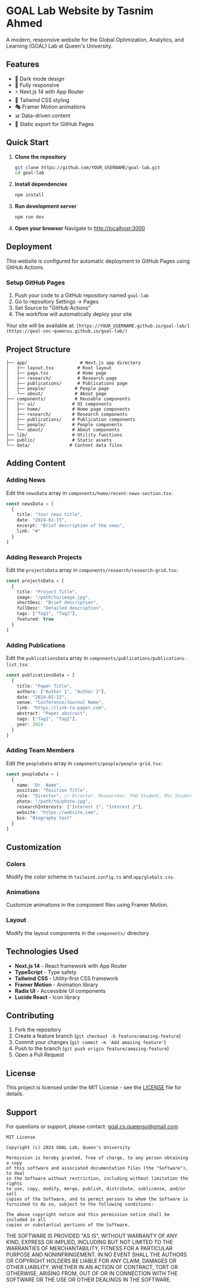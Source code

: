 # GOAL Lab Website by Tasnim Ahmed

A modern, responsive website for the Global Optimization, Analytics, and Learning (GOAL) Lab at Queen's University.

## Features

- 🌙 Dark mode design
- 📱 Fully responsive
- ⚡ Next.js 14 with App Router
- 🎨 Tailwind CSS styling
- 🎭 Framer Motion animations
- 📊 Data-driven content
- 🚀 Static export for GitHub Pages

## Quick Start

1. **Clone the repository**
   ```bash
   git clone https://github.com/YOUR_USERNAME/goal-lab.git
   cd goal-lab
   ```

2. **Install dependencies**
   ```bash
   npm install
   ```

3. **Run development server**
   ```bash
   npm run dev
   ```

4. **Open your browser**
   Navigate to [http://localhost:3000](http://localhost:3000)

## Deployment

This website is configured for automatic deployment to GitHub Pages using GitHub Actions.

### Setup GitHub Pages

1. Push your code to a GitHub repository named `goal-lab`
2. Go to repository Settings → Pages
3. Set Source to "GitHub Actions"
4. The workflow will automatically deploy your site

Your site will be available at: `[https://YOUR_USERNAME.github.io/goal-lab/](https://goal-soc-queensu.github.io/goal-lab/)`

## Project Structure

```
├── app/                    # Next.js app directory
│   ├── layout.tsx         # Root layout
│   ├── page.tsx           # Home page
│   ├── research/          # Research page
│   ├── publications/      # Publications page
│   ├── people/           # People page
│   └── about/            # About page
├── components/           # Reusable components
│   ├── ui/              # UI components
│   ├── home/            # Home page components
│   ├── research/        # Research components
│   ├── publications/    # Publication components
│   ├── people/          # People components
│   └── about/           # About components
├── lib/                 # Utility functions
├── public/              # Static assets
└── data/               # Content data files
```

## Adding Content

### Adding News
Edit the `newsData` array in `components/home/recent-news-section.tsx`:

```typescript
const newsData = [
  {
    title: "Your news title",
    date: "2024-01-15",
    excerpt: "Brief description of the news",
    link: "#"
  }
]
```

### Adding Research Projects
Edit the `projectsData` array in `components/research/research-grid.tsx`:

```typescript
const projectsData = [
  {
    title: "Project Title",
    image: "/path/to/image.jpg",
    shortDesc: "Brief description",
    fullDesc: "Detailed description",
    tags: ["Tag1", "Tag2"],
    featured: true
  }
]
```

### Adding Publications
Edit the `publicationsData` array in `components/publications/publications-list.tsx`:

```typescript
const publicationsData = [
  {
    title: "Paper Title",
    authors: ["Author 1", "Author 2"],
    date: "2024-01-15",
    venue: "Conference/Journal Name",
    link: "https://link-to-paper.com",
    abstract: "Paper abstract",
    tags: ["Tag1", "Tag2"],
    year: 2024
  }
]
```

### Adding Team Members
Edit the `peopleData` array in `components/people/people-grid.tsx`:

```typescript
const peopleData = [
  {
    name: "Dr. Name",
    position: "Position Title",
    role: "Director", // Director, Researcher, PhD Student, MSc Student, Undergraduate, Alumni
    photo: "/path/to/photo.jpg",
    researchInterests: ["Interest 1", "Interest 2"],
    website: "https://website.com",
    bio: "Biography text"
  }
]
```

## Customization

### Colors
Modify the color scheme in `tailwind.config.ts` and `app/globals.css`.

### Animations
Customize animations in the component files using Framer Motion.

### Layout
Modify the layout components in the `components/` directory.

## Technologies Used

- **Next.js 14** - React framework with App Router
- **TypeScript** - Type safety
- **Tailwind CSS** - Utility-first CSS framework
- **Framer Motion** - Animation library
- **Radix UI** - Accessible UI components
- **Lucide React** - Icon library

## Contributing

1. Fork the repository
2. Create a feature branch (`git checkout -b feature/amazing-feature`)
3. Commit your changes (`git commit -m 'Add amazing feature'`)
4. Push to the branch (`git push origin feature/amazing-feature`)
5. Open a Pull Request

## License

This project is licensed under the MIT License - see the [LICENSE](LICENSE) file for details.

## Support

For questions or support, please contact: goal.cs.queensu@gmail.com
```
MIT License

Copyright (c) 2024 GOAL Lab, Queen's University

Permission is hereby granted, free of charge, to any person obtaining a copy
of this software and associated documentation files (the "Software"), to deal
in the Software without restriction, including without limitation the rights
to use, copy, modify, merge, publish, distribute, sublicense, and/or sell
copies of the Software, and to permit persons to whom the Software is
furnished to do so, subject to the following conditions:

The above copyright notice and this permission notice shall be included in all
copies or substantial portions of the Software.
```

THE SOFTWARE IS PROVIDED "AS IS", WITHOUT WARRANTY OF ANY KIND, EXPRESS OR
IMPLIED, INCLUDING BUT NOT LIMITED TO THE WARRANTIES OF MERCHANTABILITY,
FITNESS FOR A PARTICULAR PURPOSE AND NONINFRINGEMENT. IN NO EVENT SHALL THE
AUTHORS OR COPYRIGHT HOLDERS BE LIABLE FOR ANY CLAIM, DAMAGES OR OTHER
LIABILITY, WHETHER IN AN ACTION OF CONTRACT, TORT OR OTHERWISE, ARISING FROM,
OUT OF OR IN CONNECTION WITH THE SOFTWARE OR THE USE OR OTHER DEALINGS IN THE
SOFTWARE.
